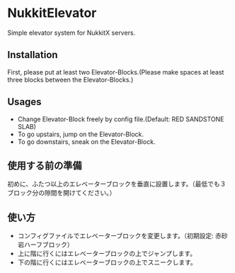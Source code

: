 # NukkitElevator
Simple elevator system for NukkitX servers.
## Installation
First, please put at least two Elevator-Blocks.(Please make spaces at least three blocks between the Elevator-Blocks.)
## Usages
 - Change Elevator-Block freely by config file.(Default: RED SANDSTONE SLAB)
 - To go upstairs, jump on the Elevator-Block.
 - To go downstairs, sneak on the Elevator-Block.
## 使用する前の準備
初めに、ふたつ以上のエレベーターブロックを垂直に設置します。（最低でも３ブロック分の隙間を開けてください。）
## 使い方
 - コンフィグファイルでエレベーターブロックを変更します。（初期設定: 赤砂岩ハーフブロック）
 - 上に階に行くにはエレベーターブロックの上でジャンプします。
 - 下の階に行くにはエレベーターブロックの上でスニークします。